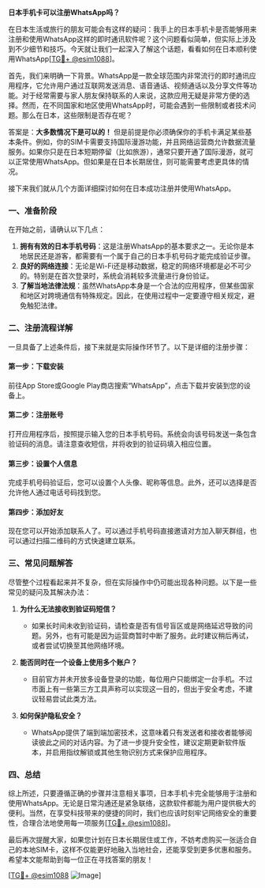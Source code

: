 **日本手机卡可以注册WhatsApp吗？**

在日本生活或旅行的朋友可能会有这样的疑问：我手上的日本手机卡是否能够用来注册和使用WhatsApp这样的即时通讯软件呢？这个问题看似简单，但实际上涉及到不少细节和技巧。今天就让我们一起深入了解这个话题，看看如何在日本顺利使用WhatsApp[[TG💪+ @esim1088](https://t.me/s/esim1088)]。

首先，我们来明确一下背景。WhatsApp是一款全球范围内非常流行的即时通讯应用程序，它允许用户通过互联网发送消息、语音通话、视频通话以及分享文件等功能。对于经常需要与家人朋友保持联系的人来说，这款应用无疑是非常方便的选择。然而，在不同国家和地区使用WhatsApp时，可能会遇到一些限制或者技术问题。那么在日本，这些限制是否存在呢？

答案是：**大多数情况下是可以的！** 但是前提是你必须确保你的手机卡满足某些基本条件。例如，你的SIM卡需要支持国际漫游功能，并且网络运营商允许数据流量服务。如果你只是在日本短期停留（比如旅游），通常只要开通了国际漫游，就可以正常使用WhatsApp。但如果是在日本长期居住，则可能需要考虑更具体的情况。

接下来我们就从几个方面详细探讨如何在日本成功注册并使用WhatsApp。

### 一、准备阶段

在开始之前，请确认以下几点：
1. **拥有有效的日本手机号码**：这是注册WhatsApp的基本要求之一。无论你是本地居民还是游客，都需要有一个属于自己的日本手机号码才能完成验证步骤。
2. **良好的网络连接**：无论是Wi-Fi还是移动数据，稳定的网络环境都是必不可少的。特别是在首次登录时，系统会消耗较多流量进行身份验证。
3. **了解当地法律法规**：虽然WhatsApp本身是一个合法的应用程序，但某些国家和地区对跨境通信有特殊规定。因此，在使用过程中一定要遵守相关规定，避免触犯法律。

### 二、注册流程详解

一旦具备了上述条件后，接下来就是实际操作环节了。以下是详细的注册步骤：

#### 第一步：下载安装
前往App Store或Google Play商店搜索“WhatsApp”，点击下载并安装到您的设备上。

#### 第二步：注册账号
打开应用程序后，按照提示输入您的日本手机号码。系统会向该号码发送一条包含验证码的消息。请注意查收短信，并将收到的验证码填入相应位置。

#### 第三步：设置个人信息
完成手机号码验证后，您可以设置个人头像、昵称等信息。此外，还可以选择是否允许他人通过电话号码找到您。

#### 第四步：添加好友
现在您可以开始添加联系人了。可以通过手机号码直接邀请对方加入聊天群组，也可以通过扫描二维码的方式快速建立联系。

### 三、常见问题解答

尽管整个过程看起来并不复杂，但在实际操作中仍可能出现各种问题。以下是一些常见的疑问及其解决办法：

1. **为什么无法接收到验证码短信？**
   - 如果长时间未收到验证码，请检查是否有信号盲区或是网络延迟导致的问题。另外，也有可能是因为运营商暂时中断了服务。此时建议稍后再试，或者尝试切换至其他网络环境。

2. **能否同时在一个设备上使用多个账户？**
   - 目前官方并未开放多设备登录的功能，每位用户只能绑定一台手机。不过市面上有一些第三方工具声称可以实现这一目的，但出于安全考虑，不建议轻易尝试此类方法。

3. **如何保护隐私安全？**
   - WhatsApp提供了端到端加密技术，这意味着只有发送者和接收者能够阅读彼此之间的对话内容。为了进一步提升安全性，建议定期更新软件版本，并启用指纹解锁或其他生物识别方式来保护应用程序。

### 四、总结

综上所述，只要遵循正确的步骤并注意相关事项，日本手机卡完全能够用于注册和使用WhatsApp。无论是日常沟通还是紧急联络，这款软件都能为用户提供极大的便利。当然，在享受科技带来的便捷的同时，我们也应该时刻牢记网络安全的重要性，合理合法地使用每一项服务[[TG💪+ @esim1088](https://t.me/s/esim1088)]。

最后再次提醒大家，如果您计划在日本长期居住或工作，不妨考虑购买一张适合自己的本地SIM卡，这样不仅能更好地融入当地社会，还能享受到更多优惠和服务。希望本文能帮助到每一位正在寻找答案的朋友！

[[TG💪+ @esim1088](https://t.me/s/esim1088) ![Image](https://i.postimg.cc/4NQfJmqS/Snipaste-2025-05-13-00-14-12.png)]